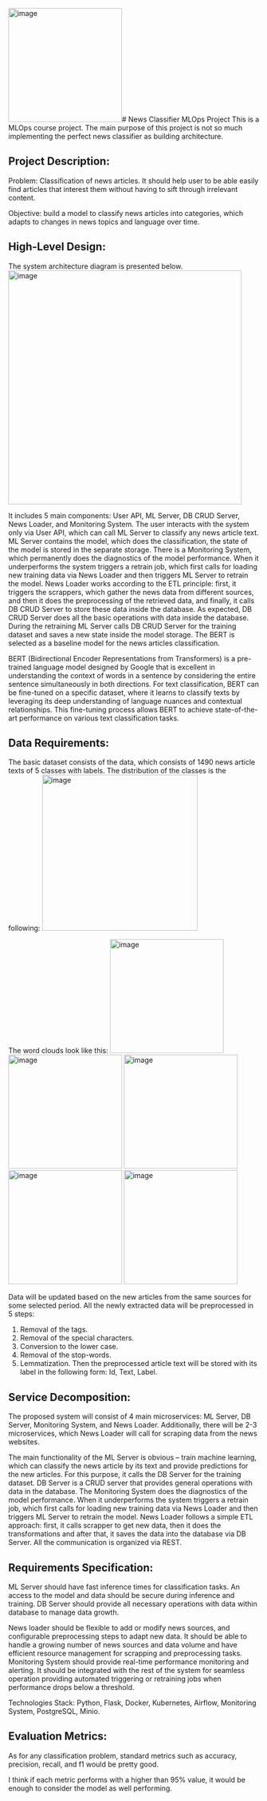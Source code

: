 <img width="228" alt="image" src="https://github.com/dbotuk/news_classifier_mlops/assets/32682272/4dff86e5-6db8-4fbb-977e-59a845e5b985"># News Classifier MLOps Project
This is a MLOps course project. The main purpose of this project is not so much implementing the perfect news classifier as building architecture.

## Project Description:
Problem: Сlassification of news articles. It should help user to be able easily find articles that interest them without having to sift through irrelevant content.

Objective: build a model to classify news articles into categories, which adapts to changes in news topics and language over time.

## High-Level Design:
The system architecture diagram is presented below. 
<img width="468" alt="image" src="https://github.com/dbotuk/news_classifier_mlops/assets/32682272/49e059a7-55d4-41b7-861b-3bbc80cac5ea">

It includes 5 main components: User API, ML Server, DB CRUD Server, News Loader, and Monitoring System. The user interacts with the system only via User API, which can call ML Server to classify any news article text. ML Server contains the model, which does the classification, the state of the model is stored in the separate storage. There is a Monitoring System, which permanently does the diagnostics of the model performance. When it underperforms the system triggers a retrain job, which first calls for loading new training data via News Loader and then triggers ML Server to retrain the model. News Loader works according to the ETL principle: first, it triggers the scrappers, which gather the news data from different sources, and then it does the preprocessing of the retrieved data, and finally, it calls DB CRUD Server to store these data inside the database. As expected, DB CRUD Server does all the basic operations with data inside the database. During the retraining ML Server calls DB CRUD Server for the training dataset and saves a new state inside the model storage.
The BERT is selected as a baseline model for the news articles classification. 

BERT (Bidirectional Encoder Representations from Transformers) is a pre-trained language model designed by Google that is excellent in understanding the context of words in a sentence by considering the entire sentence simultaneously in both directions. For text classification, BERT can be fine-tuned on a specific dataset, where it learns to classify texts by leveraging its deep understanding of language nuances and contextual relationships. This fine-tuning process allows BERT to achieve state-of-the-art performance on various text classification tasks.

## Data Requirements:
The basic dataset consists of the data, which consists of 1490 news article texts of 5 classes with labels. The distribution of the classes is the following:
<img width="312" alt="image" src="https://github.com/dbotuk/news_classifier_mlops/assets/32682272/6e10f9fb-4364-4aa6-a9b8-6648a888ca9f">
 
The word clouds look like this:
<img width="228" alt="image" src="https://github.com/dbotuk/news_classifier_mlops/assets/32682272/0b6fc8b2-1ecc-4680-bd71-2457fe902d3d">
<img width="228" alt="image" src="https://github.com/dbotuk/news_classifier_mlops/assets/32682272/7190bcbf-1941-4e5d-84d3-c58c46a451b5">
<img width="228" alt="image" src="https://github.com/dbotuk/news_classifier_mlops/assets/32682272/d59ea569-654b-4cf6-a53b-0e7a8cd33b5d">
<img width="228" alt="image" src="https://github.com/dbotuk/news_classifier_mlops/assets/32682272/ad18ba9c-dd2a-4d1e-9e8f-0b2716120952">
<img width="228" alt="image" src="https://github.com/dbotuk/news_classifier_mlops/assets/32682272/a15aa810-18f4-4c7f-972b-dc5279e2b822">
   
Data will be updated based on the new articles from the same sources for some selected period. All the newly extracted data will be preprocessed in 5 steps:
1.	Removal of the tags.
2.	Removal of the special characters.
3.	Conversion to the lower case.
4.	Removal of the stop-words.
5.	Lemmatization.
Then the preprocessed article text will be stored with its label in the following form: Id, Text, Label.

## Service Decomposition:
The proposed system will consist of 4 main microservices: ML Server, DB Server, Monitoring System, and News Loader. Additionally, there will be 2-3 microservices, which News Loader will call for scraping data from the news websites. 

The main functionality of the ML Server is obvious – train machine learning, which can classify the news article by its text and provide predictions for the new articles. For this purpose, it calls the DB Server for the training dataset. DB Server is a CRUD server that provides general operations with data in the database. The Monitoring System does the diagnostics of the model performance. When it underperforms the system triggers a retrain job, which first calls for loading new training data via News Loader and then triggers ML Server to retrain the model. News Loader follows a simple ETL approach: first, it calls scrapper to get new data, then it does the transformations and after that, it saves the data into the database via DB Server. All the communication is organized via REST.

## Requirements Specification:
ML Server should have fast inference times for classification tasks. An access to the model and data should be secure during inference and training. 
DB Server should provide all necessary operations with data within database to manage data growth. 

News loader should be flexible to add or modify news sources, and configurable preprocessing steps to adapt new data. It should be able to handle a growing number of news sources and data volume and have efficient resource management for scrapping and preprocessing tasks. 
Monitoring System should provide real-time performance monitoring and alerting. It should be integrated with the rest of the system for seamless operation providing automated triggering or retraining jobs when performance drops below a threshold.

Technologies Stack: Python, Flask, Docker, Kubernetes, Airflow, Monitoring System, PostgreSQL, Minio.

## Evaluation Metrics:
As for any classification problem, standard metrics such as accuracy, precision, recall, and f1 would be pretty good. 

I think if each metric performs with a higher than 95% value, it would be enough to consider the model as well performing.
